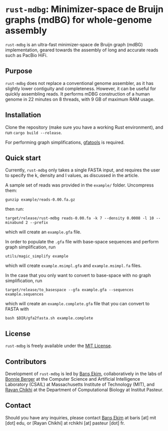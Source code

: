 `rust-mdbg`: Minimizer-space de Bruijn graphs (mdBG) for whole-genome assembly
=========

`rust-mdbg` is an ultra-fast minimizer-space de Bruijn graph (mdBG) implementation, geared towards the assembly of long and accurate reads such as PacBio HiFi.

## Purpose

`rust-mdbg` does not replace a conventional genome assembler, as it has slightly lower contiguity and completeness. However, it can be useful
for quickly assembling reads. It performs mDBG construction of a human genome in 22 minutes on 8 threads, with 9 GB of maximum RAM usage.

## Installation

Clone the repository (make sure you have a working Rust environment), and run `cargo build --release`.

For performing graph simplifications, [gfatools](https://github.com/lh3/gfatools/) is required.

## Quick start

Currently, `rust-mdbg` only takes a single FASTA input, and requires the user to specify the k, density and l values, as discussed in the article. 

A sample set of reads was provided in the `example/` folder.  Uncompress them:

`gunzip example/reads-0.00.fa.gz`

then run:

`target/release/rust-mdbg reads-0.00.fa -k 7 --density 0.0008 -l 10 --minabund 2 --prefix`

which will create an `example.gfa` file.

In order to populate the `.gfa` file with base-space sequences and perform graph simplification, run

`utils/magic_simplify example`

which will create `example.msimpl.gfa` and `example.msimpl.fa` files.

In the case that you only want to convert to base-space with no graph simplification, run

`target/release/to_basespace --gfa example.gfa --sequences example.sequences`

which will create an `example.complete.gfa` file that you can convert to FASTA with

`bash $DIR/gfa2fasta.sh example.complete`

## License

`rust-mdbg` is freely available under the [MIT License](https://opensource.org/licenses/MIT).

## Contributors

Development of `rust-mdbg` is led by [Barış Ekim](http://people.csail.mit.edu/ekim/), collaboratively in the labs of [Bonnie Berger](http://people.csail.mit.edu/bab/) at the Computer Science and Artificial Intelligence Laboratory (CSAIL) at Massachusetts Institute of Technology (MIT), and [Rayan Chikhi](http://rayan.chikhi.name) at the Department of Computational Biology at Institut Pasteur.

## Contact

Should you have any inquiries, please contact [Barış Ekim](http://people.csail.mit.edu/ekim/) at baris [at] mit [dot] edu, or [Rayan Chikhi] at rchikhi [at] pasteur [dot] fr.


